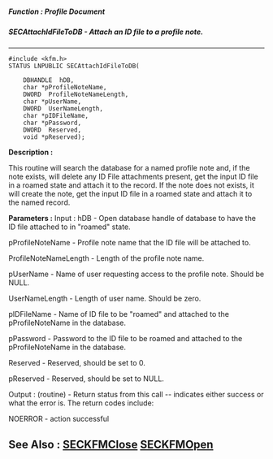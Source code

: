 ##### Function : Profile Document
##### SECAttachIdFileToDB - Attach an ID file to a profile note.
---
```
#include <kfm.h>
STATUS LNPUBLIC SECAttachIdFileToDB(

	DBHANDLE  hDB,
	char *pProfileNoteName,
	DWORD  ProfileNoteNameLength,
	char *pUserName,
	DWORD  UserNameLength,
	char *pIDFileName,
	char *pPassword,
	DWORD  Reserved,
	void *pReserved);
```
**Description :**

This routine will search the database for a named profile note and, if the note 
exists, will delete any ID File attachments present, get the input ID file in a 
roamed state and attach it to the record.  If the note does not exists, it will 
create the note, get the input ID file in a roamed state and attach it to the 
named record.

**Parameters :**
Input :
hDB  -  Open database handle of database to have the ID file attached to in "roamed" state.

pProfileNoteName  -  Profile note name that the ID file will be attached to.

ProfileNoteNameLength  -  Length of the profile note name.

pUserName  -  Name of user requesting access to the profile note.  Should be NULL.

UserNameLength  -  Length of user name.  Should be zero.

pIDFileName  -  Name of ID file to be "roamed" and attached to the pProfileNoteName in the database.

pPassword  -  Password to the ID file to be roamed and attached to the pProfileNoteName in the database.

Reserved  -  Reserved, should be set to 0.

pReserved  -  Reserved, should be set to NULL.

Output :
(routine)  -  Return status from this call -- indicates either success or what the error is.   The return codes include:

NOERROR - action successful



**See Also :**
[SECKFMClose](/reference/Func/SECKFMClose)
[SECKFMOpen](/reference/Func/SECKFMOpen)
---
